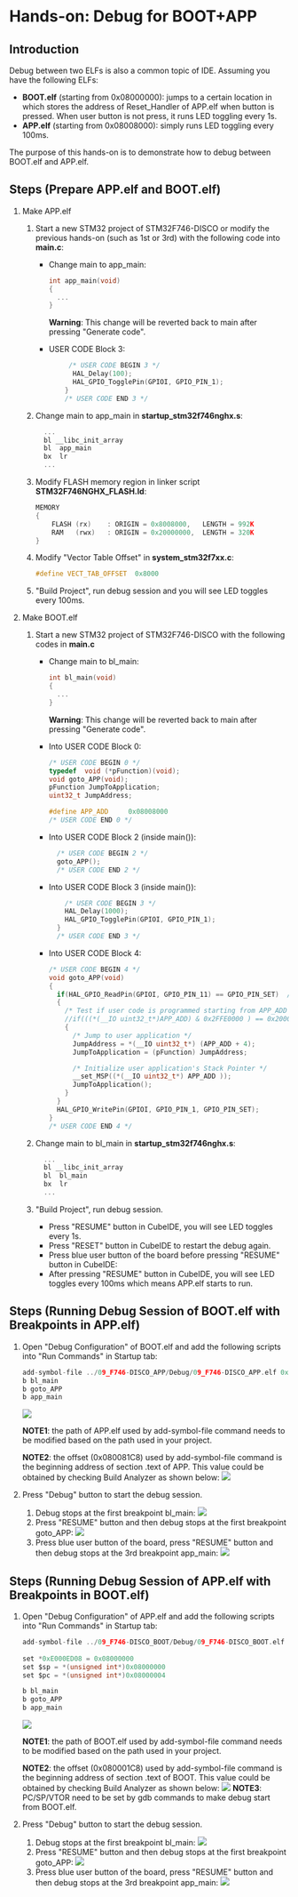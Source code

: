 # Hands-on: Debug for BOOT+APP

## Introduction

Debug between two ELFs is also a common topic of IDE. Assuming you have the following ELFs:

- **BOOT.elf** (starting from 0x08000000): jumps to a certain location in which stores the address of Reset_Handler of APP.elf when button is pressed. When user button is not press, it runs LED toggling every 1s.
- **APP.elf** (starting from 0x08008000): simply runs LED toggling every 100ms. 

The purpose of this hands-on is to demonstrate how to debug between BOOT.elf and APP.elf.



## Steps (Prepare APP.elf and BOOT.elf)

1. Make APP.elf
   
   1. Start a new STM32 project of STM32F746-DISCO or modify the previous hands-on (such as 1st or 3rd) with the following code into **main.c**:
   
      * Change main to app_main:
   
        ```c
        int app_main(void)
        {
          ...
        }
        ```
   
        **Warning**:  This change will be reverted back to main after pressing "Generate code".
   
      * USER CODE Block 3:
   
        ```c
             /* USER CODE BEGIN 3 */
              HAL_Delay(100);
              HAL_GPIO_TogglePin(GPIOI, GPIO_PIN_1);
            }
            /* USER CODE END 3 */
        ```
   
        
   
   2. Change main to app_main in **startup_stm32f746nghx.s**:
   
      ```c
        ...
        bl __libc_init_array
        bl  app_main
        bx  lr 
        ...
      ```
   
      
   
   3. Modify FLASH memory region in linker script **STM32F746NGHX_FLASH.ld**:
   
      ```c
      MEMORY
      {
          FLASH (rx)	: ORIGIN = 0x8008000,	LENGTH = 992K
          RAM	(rwx)	: ORIGIN = 0x20000000,	LENGTH = 320K
      }
      ```
   
      
   
   4. Modify "Vector Table Offset" in **system_stm32f7xx.c**:
   
      ```c
      #define VECT_TAB_OFFSET  0x8000
      ```
   
      
   
   5. "Build Project", run debug session and you will see LED toggles every 100ms.
      
   
2. Make BOOT.elf

   1. Start a new STM32 project of STM32F746-DISCO with the following codes in **main.c**

      * Change main to bl_main:

        ```c
        int bl_main(void)
        {
          ...
        }
        ```

        **Warning**:  This change will be reverted back to main after pressing "Generate code".

      * Into USER CODE Block 0:

        ```c
        /* USER CODE BEGIN 0 */
        typedef  void (*pFunction)(void);
        void goto_APP(void);
        pFunction JumpToApplication;
        uint32_t JumpAddress;
        
        #define APP_ADD     0x08008000
        /* USER CODE END 0 */
        ```

      * Into USER CODE Block 2 (inside main()):

        ```c
          /* USER CODE BEGIN 2 */
          goto_APP();
          /* USER CODE END 2 */
        ```

      * Into USER CODE Block 3 (inside main()):

        ```c
            /* USER CODE BEGIN 3 */
            HAL_Delay(1000);
        	HAL_GPIO_TogglePin(GPIOI, GPIO_PIN_1);
          }
          /* USER CODE END 3 */
        ```

      * Into USER CODE Block 4:

        ```c
        /* USER CODE BEGIN 4 */
        void goto_APP(void)
        {
          if(HAL_GPIO_ReadPin(GPIOI, GPIO_PIN_11) == GPIO_PIN_SET)	// For F746-DISCO
          {
            /* Test if user code is programmed starting from APP_ADD address */
            //if(((*(__IO uint32_t*)APP_ADD) & 0x2FFE0000 ) == 0x20000000)
            {
              /* Jump to user application */
              JumpAddress = *(__IO uint32_t*) (APP_ADD + 4);
              JumpToApplication = (pFunction) JumpAddress;
        
              /* Initialize user application's Stack Pointer */
              __set_MSP((*(__IO uint32_t*) APP_ADD ));
              JumpToApplication();
            }
          }
          HAL_GPIO_WritePin(GPIOI, GPIO_PIN_1, GPIO_PIN_SET);
        }
        /* USER CODE END 4 */
        ```

        

   2. Change main to bl_main in **startup_stm32f746nghx.s**:

      ```c
        ...
        bl __libc_init_array
        bl  bl_main
        bx  lr 
        ...
      ```

      

   3. "Build Project", run debug session. 

      * Press "RESUME" button in CubeIDE, you will see LED toggles every 1s.
      * Press "RESET" button in CubeIDE to restart the debug again.
      * Press blue user button of the board before pressing "RESUME" button in CubeIDE:
      * After pressing "RESUME" button in CubeIDE, you will see LED toggles every 100ms which means APP.elf starts to run.

      

   

## Steps (Running Debug Session of BOOT.elf with Breakpoints in APP.elf)


1. Open "Debug Configuration" of BOOT.elf and add the following scripts into "Run Commands" in Startup tab:

   ```c
   add-symbol-file ../09_F746-DISCO_APP/Debug/09_F746-DISCO_APP.elf 0x080081C8
   b bl_main
   b goto_APP
   b app_main
   ```

   ![](../../docs/imgs/hands-on/10_01_DebugConfigBOOT.png)

   

   **NOTE1**: the path of APP.elf used by add-symbol-file command needs to be modified based on the path used in your project.

   **NOTE2**: the offset (0x080081C8) used by add-symbol-file command is the beginning address of section .text of APP. This value could be obtained by checking Build Analyzer as shown below:
   ![](../../docs/imgs/hands-on/10_02_BOOT_Offset-APP.png)

   

2. Press "Debug" button to start the debug session. 

   1. Debug stops at the first breakpoint bl_main:
      ![](../../docs/imgs/hands-on/10_11_BOOT_bl_main.png)
   2. Press "RESUME" button and then debug stops at the first breakpoint goto_APP:
      ![](../../docs/imgs/hands-on/10_12_BOOT_gotoAPP.png)
   3. Press blue user button of the board, press "RESUME" button and then debug stops at the 3rd breakpoint app_main:
      ![](../../docs/imgs/hands-on/10_13_BOOT_app_main.png)

   



## Steps (Running Debug Session of APP.elf with Breakpoints in BOOT.elf)

1. Open "Debug Configuration" of APP.elf and add the following scripts into "Run Commands" in Startup tab:

   ```c
   add-symbol-file ../09_F746-DISCO_BOOT/Debug/09_F746-DISCO_BOOT.elf 0x080001C8
       
   set *0xE000ED08 = 0x08000000
   set $sp = *(unsigned int*)0x08000000 
   set $pc = *(unsigned int*)0x08000004
   
   b bl_main
   b goto_APP
   b app_main
   ```

   ![](../../docs/imgs/hands-on/10_21_DebugConfigAPP.png)

   

   **NOTE1**: the path of BOOT.elf used by add-symbol-file command needs to be modified based on the path used in your project.

   **NOTE2**: the offset (0x080001C8) used by add-symbol-file command is the beginning address of section .text of BOOT. This value could be obtained by checking Build Analyzer as shown below:
   ![](../../docs/imgs/hands-on/10_22_APP_Offset-BOOT.png)
   **NOTE3**: PC/SP/VTOR need to be set by gdb commands to make debug start from BOOT.elf.

   

2. Press "Debug" button to start the debug session. 

   1. Debug stops at the first breakpoint bl_main:
      ![](../../docs/imgs/hands-on/10_31_APP_bl_main.png)
   2. Press "RESUME" button and then debug stops at the first breakpoint goto_APP:
      ![](../../docs/imgs/hands-on/10_32_APP_gotoAPP.png)
   3. Press blue user button of the board, press "RESUME" button and then debug stops at the 3rd breakpoint app_main:
      ![](../../docs/imgs/hands-on/10_33_APP_app_main.png)

   



